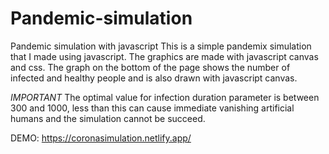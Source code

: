 # Pandemic-simulation
Pandemic simulation with javascript
This is a simple pandemix simulation that I made using javascript.
The graphics are made with javascript canvas and css.
The graph on the bottom of the page shows the number of infected and healthy people and is also drawn with javascript canvas.

*IMPORTANT*
The optimal value for infection duration parameter is between 300 and 1000,
less than this can cause immediate vanishing artificial humans and the simulation cannot be succeed.

DEMO:
https://coronasimulation.netlify.app/
